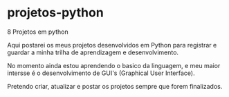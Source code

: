 # projetos-python
8 Projetos em python

Aqui postarei os meus projetos desenvolvidos em Python para registrar e guardar a minha trilha de aprendizagem e desenvolvimento.

No momento ainda estou aprendendo o basico da linguagem, e meu maior intersse é o desenvolvimento de GUI's (Graphical User Interface).

Pretendo criar, atualizar e postar os projetos sempre que forem finalizados.
